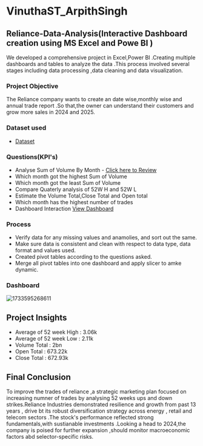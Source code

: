 # VinuthaST_ArpithSingh
## Reliance-Data-Analysis(Interactive Dashboard creation using MS Excel and Powe BI )
We developed a comprehensive project in Excel,Power BI .Creating multiple dashboards and tables to analyze the data .This process involved several stages including data processing ,data cleaning and data visualization.

### Project Objective
The Reliance company wants to create an date wise,monthly wise and annual trade report .So that,the owner can understand their customers and grow more sales in 2024 and 2025.

### Dataset used
- <a href="https://github.com/VinuthaST-vincy/Data-Analysis-Dashboard/blob/main/Quote-Equity-RELIANCE-EQ-07-12-2023-to-07-12-2024.xlsx">Dataset</a>

### Questions(KPI's)
- Analyse Sum of Volume By Month - <a href="file:///C:/Users/Prajwal/Downloads/Reliance%20Dataset%20Analysis%20(1).pdf"> Click here to Review</a>
- Which month got the highest Sum of Volume
- Which month got the least Sum of Volume
- Compare Quaterly analysis of 52W H and 52W L
- Estimate the Volume Total,Close Total and Open total
- Which month has the highest number of trades
- Dashboard Interaction <a href=" ">View Dashboard</a>


### Process
- Verify data for any missing values and anamolies, and sort out the same.
- Make sure data is consistent and clean with respect to data type, data format and values used.
- Created pivot tables according to the questions asked.
- Merge all pivot tables into one dashboard and apply slicer to amke dynamic.

### Dashboard 

![1733595268611](https://github.com/user-attachments/assets/9fe4d846-91f6-4a51-aff2-072400df7346)

## Project Insights
- Average of 52 week High : 3.06k
- Average of 52 week Low : 2.11k
- Volume Total : 2bn
- Open Total : 673.22k
- Close Total : 672.93k

## Final Conclusion
To improve the trades of reliance ,a strategic marketing plan focused on increasing numner of trades by analysing 52 weeks ups and down strikes.Reliance Industries demonstrated resilience and growth from past 13 years , drive bt its robust diversification strategy across energy , retail and telecom sectors .The stock's performance reflected strong fundamentals,with sustianable investments .Looking a head to 2024,the company is poised for further expansion ,should monitor macroeconomic factors abd selector-specific risks.

